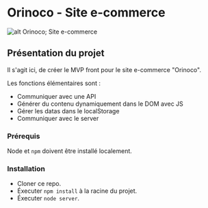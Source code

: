 # Orinoco - Site e-commerce #

![alt Orinoco; Site e-commerce](https://user.oc-static.com/upload/2019/09/04/15675819263013_image1.png)

## Présentation du projet ##

Il s'agit ici, de  créer le MVP front pour le site e-commerce "Orinoco".

Les fonctions élémentaires sont : 

- Communiquer avec une API
- Générer du contenu dynamiquement dans le DOM avec JS
- Gérer les datas dans le localStorage
- Communiquer avec le server


### Prérequis ###

 Node et `npm` doivent être installé localement.

### Installation ###

- Cloner ce repo. 
- Éxecuter `npm install` à la racine du projet. 
- Éxecuter `node server`. 
